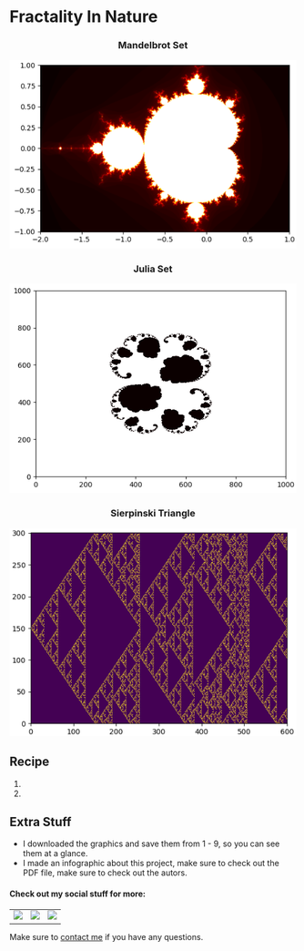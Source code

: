 # Fractality In Nature

<h3 align="center">Mandelbrot Set</h3>
<p align="center"> <img src = "/Extra_Stuff/Mandelbrot.png" width = 650> </p>

<h3 align="center">Julia Set</h3>
<p align="center"> <img src = "/Extra_Stuff/Julia.png" width = 650> </p>

<h3 align="center">Sierpinski Triangle</h3>
<p align="center"> <img src = "/Extra_Stuff/Sierpinski.png" width = 650> </p>

<h2 align="left">Recipe</h2>

1.
2.

<h2 align="left">Extra Stuff</h3>

- I downloaded the graphics and save them from 1 - 9, so you can see them at a glance.
- I made an infographic about this project, make sure to check out the PDF file, make sure to check out the autors.

#### Check out my social stuff for more:


<table>
    <tbody>
        <tr>
            </a></td>
            <td><a href="https://www.linkedin.com/in/hibrantapia/">
            <img height="50" src="https://www.vectorlogo.zone/logos/linkedin/linkedin-ar21.svg" />
            </a></td>
            <td><a href="https://twitter.com/HibranTapia">
            <img height="50" src="https://www.vectorlogo.zone/logos/twitter/twitter-ar21.svg" />
            </a></td>
            <td><a href="https://medium.com/@hibrantapia">
            <img height="50" src="https://www.vectorlogo.zone/logos/medium/medium-ar21.svg" />
            </a></td>
        </tr>
    </tbody>
</table>

Make sure to [contact me](https://github.com/hibrantapia) if you have any questions.
